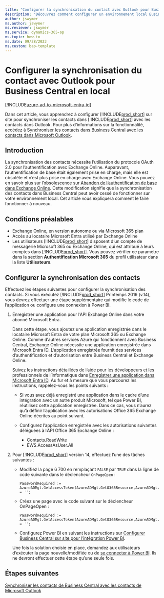```yaml
---
title: "Configurer la synchronisation du contact avec Outlook pour Business\_Central en local"
description: "Découvrez comment configurer un environnement local Business\_Central pour synchroniser les contacts dans Business\_Central et Outlook."
author: jswymer
ms.author: jswymer
ms.reviewer: jswymer
ms.service: dynamics-365-op
ms.topic: how-to
ms.date: 09/28/2023
ms.custom: bap-template
---
```


# Configurer la synchronisation du contact avec Outlook pour Business Central en local

[!INCLUDE[azure-ad-to-microsoft-entra-id](~/../shared-content/shared/azure-ad-to-microsoft-entra-id.md)]

Dans cet article, vous apprendrez à configurer [!INCLUDE[prod_short](includes/prod_short.md)] sur site pour synchroniser les contacts dans [!INCLUDE[prod_short](includes/prod_short.md)] avec les contacts dans Outlook. Pour plus d’informations sur la fonctionnalité, accédez à [Synchroniser les contacts dans Business Central avec les contacts dans Microsoft Outlook](admin-synchronize-outlook-contacts.md).

## Introduction

La synchronisation des contacts nécessite l’utilisation du protocole OAuth 2.0 pour l’authentification avec Exchange Online. Auparavant, l’authentification de base était également prise en charge, mais elle est obsolète et n’est plus prise en charge avec Exchange Online. Vous pouvez en savoir plus sur l’obsolescence sur [Abandon de l’authentification de base dans Exchange Online](/exchange/clients-and-mobile-in-exchange-online/deprecation-of-basic-authentication-exchange-online). Cette modification signifie que la synchronisation des contacts dans Business Central peut avoir cessé de fonctionner sur votre environnement local. Cet article vous expliquera comment le faire fonctionner à nouveau.

## Conditions préalables

- Exchange Online, en version autonome ou via Microsoft 365 plan  
- Accès au locataire Microsoft Entra utilisé par Exchange Online
- Les utilisateurs [!INCLUDE[prod_short](includes/prod_short.md)] disposent d’un compte de messagerie Microsoft 365 ou Exchange Online, qui est attribué à leurs comptes dans [!INCLUDE[prod_short](includes/prod_short.md)]. Vous pouvez vérifier ce paramètre dans la section **Authentification Microsoft 365** du profil utilisateur dans la liste **Utilisateurs**. 

## Configurer la synchronisation des contacts

Effectuez les étapes suivantes pour configurer la synchronisation des contacts. Si vous exécutez [!INCLUDE[prod_short](includes/prod_short.md)] Printemps 2019 (v.14), vous devrez effectuer une étape supplémentaire qui modifie le code de l’application ou configure une connexion à Power BI.

1. <a name="registerapp"></a>Enregistrer une application pour l’API Exchange Online dans votre abonné Microsoft Entra.

   Dans cette étape, vous ajoutez une application enregistrée dans le locataire Microsoft Entra de votre plan Microsoft 365 ou Exchange Online. Comme d′autres services Azure qui fonctionnent avec Business Central, Exchange Online nécessite une application enregistrée dans Microsoft Entra ID. L’application enregistrée fournit des services d’authentification et d’autorisation entre Business Central et Exchange Online.

   Suivez les instructions détaillées de l’aide pour les développeurs et les professionnels de l’informatique dans [Enregistrer une application dans Microsoft Entra ID](/dynamics365/business-central/dev-itpro/administration/register-app-azure#register-an-application-in-azure-active-directory). Au fur et à mesure que vous parcourez les instructions, rappelez-vous les points suivants :

   - Si vous avez déjà enregistré une application dans le cadre d’une intégration avec un autre produit Microsoft, tel que Power BI, réutilisez cette application enregistrée. Dans ce cas, vous n’aurez qu’à définir l’application avec les autorisations Office 365 Exchange Online décrites au point suivant.

   - Configurez l’application enregistrée avec les autorisations suivantes déléguées à l’API Office 365 Exchange Online :

     - Contacts.ReadWrite
     - EWS.AccessAsUser.All

2. Pour [!INCLUDE[prod_short](includes/prod_short.md)] version 14, effectuez l’une des tâches suivantes :

   - Modifiez la page 6 700 en remplaçant `FALSE` par `TRUE` dans la ligne de code suivante dans le déclencheur `OnPageOpen` :

     ```
     PasswordRequired := AzureADMgt.GetAccessToken(AzureADMgt.GetO365Resource,AzureADMgt.GetO365ResourceName,TRUE) = '';
     ```

   - Créez une page avec le code suivant sur le déclencheur OnPageOpen :

     ```
     PasswordRequired := AzureADMgt.GetAccessToken(AzureADMgt.GetO365Resource,AzureADMgt.GetO365ResourceName,TRUE) = '';
     ```

   - Configurez Power BI en suivant les instructions sur [Configurer Business Central sur site pour l’intégration Power BI](admin-powerbi-setup.md#setup).

   Une fois la solution choisie en place, demandez aux utilisateurs d’exécuter la page nouvelle/modifiée ou de [se connecter à Power BI](across-working-with-powerbi.md#connect). Ils ne devront effectuer cette étape qu’une seule fois.

## Étapes suivantes

[Synchroniser les contacts de Business Central avec les contacts de Microsoft Outlook](admin-synchronize-outlook-contacts.md)  
